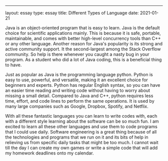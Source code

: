 ---
layout: essay
type: essay
title: Different Types of Language
date: 2021-01-21


Java is an object-oriented program that is easy to learn. Java is the default choice for scientific applications mainly. This is because it is safe, portable, maintainable, and comes with better high-level concurrency tools than C++ or any other language. Another reason for Java's popularity is its strong and active community support. It the second-largest among the Stack Overflow community. So help is there whenever you caught a nasty bug in your program. As a student who did a lot of Java coding, this is a beneficial thing to have. 

Just as popular as Java is the programming language python. Python is easy to use, powerful, and versatile, making it an excellent choice for beginners and experts. Python has regular English syntax, so you can have an easier time reading and writing code without having to worry about missing a small detail. Compared to Java and C++, python requires less time, effort, and code lines to perform the same operations. It is used by many large companies such as Google, Dropbox, Spotify, and Netflix.

With all these fantastic languages you can learn to write codes with, each with a different style learning about the software can be so much fun. I am excited to learn all these other languages and use them to code programs that I could use daily. Software engineering is a great thing because of all the technologies and programs that we run on it and its bits of help in relieving us from specific daily tasks that might be too much. I cannot wait till the day I can create my own games or write a simple code that will add my homework deadlines onto my calendar.


